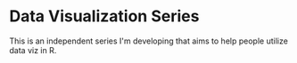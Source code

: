 # Data Visualization Series

This is an independent series I'm developing that aims to help people utilize data viz in R. 
